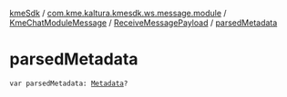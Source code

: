 [kmeSdk](../../../index.md) / [com.kme.kaltura.kmesdk.ws.message.module](../../index.md) / [KmeChatModuleMessage](../index.md) / [ReceiveMessagePayload](index.md) / [parsedMetadata](./parsed-metadata.md)

# parsedMetadata

`var parsedMetadata: `[`Metadata`](../../../com.kme.kaltura.kmesdk.ws.message.chat/-kme-chat-message/-metadata/index.md)`?`